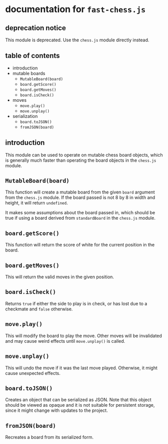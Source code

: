 documentation for `fast-chess.js`
===

deprecation notice
---

This module is deprecated. Use the `chess.js` module directly instead.

table of contents
---

- introduction
- mutable boards
  - `MutableBoard(board)`
  - `board.getScore()`
  - `board.getMoves()`
  - `board.isCheck()`
- moves
  - `move.play()`
  - `move.unplay()`
- serialization
  - `board.toJSON()`
  - `fromJSON(board)`

introduction
---

This module can be used to operate on mutable chess board objects, which is generally much faster than operating the board objects in the `chess.js` module.

`MutableBoard(board)`
---

This function will create a mutable board from the given `board` argument from the `chess.js` module. If the board passed is not 8 by 8 in width and height, it will return `undefined`.

It makes some assumptions about the board passed in, which should be true if using a board derived from `standardBoard` in the `chess.js` module.

`board.getScore()`
---

This function will return the score of white for the current position in the board.

`board.getMoves()`
---

This will return the valid moves in the given position.

`board.isCheck()`
---

Returns `true` if either the side to play is in check, or has lost due to a checkmate and `false` otherwise.

`move.play()`
---

This will modify the board to play the move. Other moves will be invalidated and may cause weird effects until `move.unplay()` is called.

`move.unplay()`
---

This will undo the move if it was the last move played. Otherwise, it might cause unexpected effects.

`board.toJSON()`
---

Creates an object that can be serialized as JSON. Note that this object should be viewed as opaque and it is not suitable for persistent storage, since it might change with updates to the project.

`fromJSON(board)`
---

Recreates a board from its serialized form.
